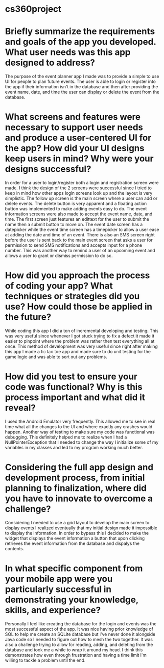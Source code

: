 # cs360project

# Briefly summarize the requirements and goals of the app you developed. What user needs was this app designed to address?
The purpose of the event planner app I made was to provide a simple to use UI for people to plan future events. The user is able to login or register into the app if their information isn't in the database and then after providing the event name, date, and time the user can display or delete the event from the database. 

# What screens and features were necessary to support user needs and produce a user-centered UI for the app? How did your UI designs keep users in mind? Why were your designs successful?
In order for a user to login/register both a login and registration screen were made. I think the design of the 2 screens were successful since I tried to keep in mind how other apps login screens look up and the layout is very simplistic. The follow up screen is the main screen where a user can add or delete events. The delete button is very apparent and a floating action button was implemented to make adding events easy to do. The event information screens were also made to accept the event name, date, and time. The first screen just features an edittext for the user to submit the name then a submit button to move on. The event date screen has a datepicker while the event time screen has a timepicker to allow a user ease at adding the date and time of an event. There is also an SMS screen right before the user is sent back to the main event screen that asks a user for permission to send SMS notifications and accepts input for a phone number. This was another way to remind a user of an upcoming event and allows a user to grant or dismiss permission to do so.

# How did you approach the process of coding your app? What techniques or strategies did you use? How could those be applied in the future?
While coding this app I did a ton of incremental developing and testing. This was very useful since whenever I got stuck trying to fix a defect it made it easier to pinpoint where the problem was rather then test everything all at once. This method of development was very useful since right after making this app I made a tic tac toe app and made sure to do unit testing for the game logic and was able to sort out any problems.

# How did you test to ensure your code was functional? Why is this process important and what did it reveal?
I used the Android Emulator very frequently. This allowed me to see in real time what all the changes to the UI and where exactly any crashes would happen. Another way of testing to make sure my code was functional was debugging. This definitely helped me to realize when I had a NullPointerException that I needed to change the way I initialize some of my variables in my classes and led to my program working much better.

# Considering the full app design and development process, from initial planning to finalization, where did you have to innovate to overcome a challenge?
Considering I needed to use a grid layout to develop the main screen to display events I realized eventually that my initial design made it impossible to display the information. In order to bypass this I decided to make the widget that displays the event information a button that upon clicking retrieves the event information from the database and dispalys the contents.

# In what specific component from your mobile app were you particularly successful in demonstrating your knowledge, skills, and experience?
Personally I feel like creating the database for the login and events was the most successful aspect of the app. It was nice having prior knowledge of SQL to help me create an SQLite database but I've never done it alongside Java code so I needed to figure out how to mesh the two together. It was also a challenge trying to allow for reading, adding, and deleting from the database and took me a while to wrap it around my head. I think this demonstrates how even through frustration and having a time limit I'm willing to tackle a problem until the end. 
